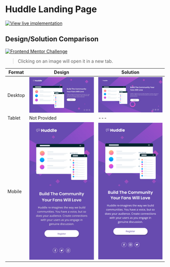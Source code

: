 # Huddle Landing Page

<a href="https://fem-huddle-landing-page-ag.netlify.app/">
<img src="https://img.shields.io/badge/View_Live_Implementation-seagreen?style=for-the-badge" alt="View live implementation"></a>

## Design/Solution Comparison

<a href="https://www.frontendmentor.io/challenges/huddle-landing-page-with-a-single-introductory-section-B_2Wvxgi0">
<img src="https://img.shields.io/badge/Frontend_Mentor_Challenge-dodgerblue?style=for-the-badge" alt="Frontend Mentor Challenge"/></a>

> Clicking on an image will open it in a new tab.

| Format  | Design                                                                                                                                                                                               | Solution                                                                                                                                                                                         |
|---------|------------------------------------------------------------------------------------------------------------------------------------------------------------------------------------------------------|--------------------------------------------------------------------------------------------------------------------------------------------------------------------------------------------------|
| Desktop | <img src="/newbie/huddle-landing-page/design/desktop-design.jpg" width="375px" href="/newbie/huddle-landing-page/design/desktop-design.jpg" target="_blank">                                       | <img src="/newbie/huddle-landing-page/solution/ag-solution-desktop.png" width="375px" href="/newbie/huddle-landing-page/solution/ag-solution-desktop.png" target="_blank">                     |
| Tablet  | Not Provided                                                                                                                                                                                         | ---                                                                                                                                                                                              |
| Mobile  | <img src="/newbie/huddle-landing-page/design/mobile-design.jpg" alt="Mobile Design" width="375px" alt="Mobile Design" href="/newbie/huddle-landing-page/design/mobile-design.jpg" target="_blank"> | <img src="/newbie/huddle-landing-page/solution/ag-solution-mobile.png" alt="Mobile Solution" width="375px" href="/newbie/huddle-landing-page/solution/ag-solution-mobile.png" target="_blank"> |



